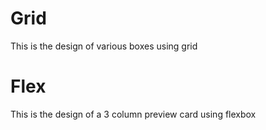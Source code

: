# Grid
This is the design of various boxes using grid

# Flex 
This is the design of a 3 column preview card using flexbox
